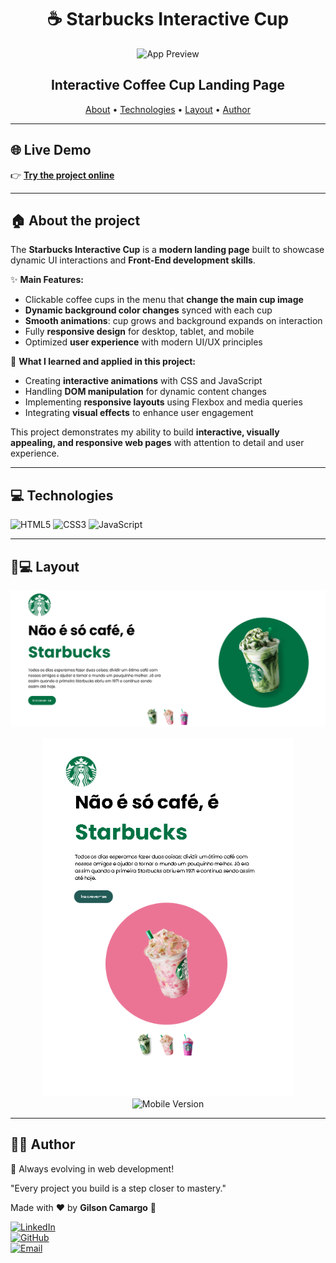 <h1 align="center">
  ☕ Starbucks Interactive Cup
</h1>

<p align="center">
  <img src="img_preview.png" alt="App Preview" width="180px">
</p>

<h2 align="center">Interactive Coffee Cup Landing Page</h2>

<p align="center">
  <a href="#about">About</a> •
  <a href="#technologies">Technologies</a> •
  <a href="#layout">Layout</a> •
  <a href="#author">Author</a>
</p>

---

## 🌐 Live Demo

👉 [**Try the project online**](https://gcamargocoder.github.io/Starbucks_Interactive_Cup/)  

---

<a name="about"></a>
## :house: About the project

The **Starbucks Interactive Cup** is a **modern landing page** built to showcase dynamic UI interactions and **Front-End development skills**.  

✨ **Main Features:**
- Clickable coffee cups in the menu that **change the main cup image**  
- **Dynamic background color changes** synced with each cup  
- **Smooth animations**: cup grows and background expands on interaction  
- Fully **responsive design** for desktop, tablet, and mobile  
- Optimized **user experience** with modern UI/UX principles  

🚀 **What I learned and applied in this project:**
- Creating **interactive animations** with CSS and JavaScript  
- Handling **DOM manipulation** for dynamic content changes  
- Implementing **responsive layouts** using Flexbox and media queries  
- Integrating **visual effects** to enhance user engagement  

This project demonstrates my ability to build **interactive, visually appealing, and responsive web pages** with attention to detail and user experience.

---

<a name="technologies"></a>
## :computer: Technologies

<p align="left">
  <img alt="HTML5" src="https://cdn.jsdelivr.net/gh/devicons/devicon/icons/html5/html5-original.svg" width="50px"/>
  <img alt="CSS3" src="https://cdn.jsdelivr.net/gh/devicons/devicon/icons/css3/css3-original.svg" width="50px"/>
  <img alt="JavaScript" src="https://cdn.jsdelivr.net/gh/devicons/devicon/icons/javascript/javascript-original.svg" width="50px"/>
</p>

---

<a name="layout"></a>
## 📱💻 Layout

<p align="center">
  <img src="img_desktop.png" alt="Desktop Version" width="600px">
</p>

<p align="center">
  <img src="img_tablet.png" alt="Tablet Version" width="400px">
  <img src="img_mobile.png" alt="Mobile Version" width="250px">
</p>

---

<a name="author"></a>
## 👨‍💻 Author

🚀 Always evolving in web development!  

"Every project you build is a step closer to mastery."

Made with ♥ by **Gilson Camargo** 🚀  

[![LinkedIn](https://img.shields.io/badge/LinkedIn-blue?logo=linkedin&logoColor=white)](https://www.linkedin.com/in/gilcamargo/)  
[![GitHub](https://img.shields.io/badge/GitHub-000?logo=github&logoColor=white)](https://github.com/gcamargocoder)  
[![Email](https://img.shields.io/badge/Email-D14836?logo=gmail&logoColor=white)](mailto:gcamargocoder@gmail.com)
